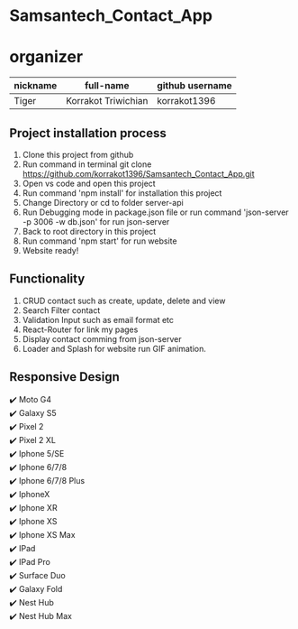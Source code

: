 ﻿# Samsantech_Contact_App

# organizer
| nickname |      full-name      | github username |
| ---------| ------------------- | --------------- | 
| Tiger    | Korrakot Triwichian | korrakot1396    |

## Project installation process
1. Clone this project from github
2. Run command in terminal git clone https://github.com/korrakot1396/Samsantech_Contact_App.git
3. Open vs code and open this project
4. Run command 'npm install' for installation this project
5. Change Directory or cd to folder server-api 
6. Run Debugging mode in package.json file or run command 'json-server -p 3006 -w db.json' for run json-server
7. Back to root directory in this project 
8. Run command 'npm start' for run website
9. Website ready!

## Functionality 
1. CRUD contact such as create, update, delete and view
2. Search Filter contact
3. Validation Input such as email format etc
4. React-Router for link my pages
5. Display contact comming from json-server
6. Loader and Splash for website run GIF animation.

 ## Responsive Design
 :heavy_check_mark:  Moto G4 <br/>
 :heavy_check_mark:  Galaxy S5 <br/>
 :heavy_check_mark:  Pixel 2 <br/>
 :heavy_check_mark:  Pixel 2 XL <br/>
 :heavy_check_mark:  Iphone 5/SE <br/>
 :heavy_check_mark:  Iphone 6/7/8 <br/>
 :heavy_check_mark:  Iphone 6/7/8 Plus <br/>
 :heavy_check_mark:  IphoneX <br/>
 :heavy_check_mark:  Iphone XR <br/>
 :heavy_check_mark:  Iphone XS <br/>
 :heavy_check_mark:  Iphone XS Max <br/>
 :heavy_check_mark:  IPad <br/>
 :heavy_check_mark:  IPad Pro <br/>
 :heavy_check_mark:  Surface Duo <br/>
 :heavy_check_mark:  Galaxy Fold <br/>
 :heavy_check_mark:  Nest Hub <br/>
 :heavy_check_mark: Nest Hub Max 

